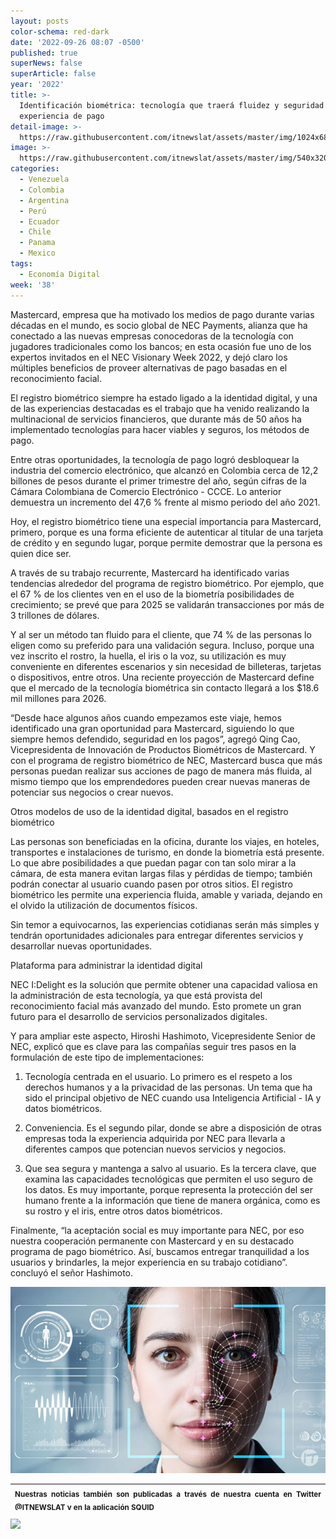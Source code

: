 ```yaml
---
layout: posts
color-schema: red-dark
date: '2022-09-26 08:07 -0500'
published: true
superNews: false
superArticle: false
year: '2022'
title: >-
  Identificación biométrica: tecnología que traerá fluidez y seguridad a la
  experiencia de pago
detail-image: >-
  https://raw.githubusercontent.com/itnewslat/assets/master/img/1024x680/identitad-biometrica-g.jpg
image: >-
  https://raw.githubusercontent.com/itnewslat/assets/master/img/540x320/identitad-biometrica-p.jpg
categories:
  - Venezuela
  - Colombia
  - Argentina
  - Perú
  - Ecuador
  - Chile
  - Panama
  - Mexico
tags:
  - Economía Digital
week: '38'
---
```

Mastercard, empresa que ha motivado los medios de pago durante varias décadas en el mundo, es socio global de NEC Payments, alianza que ha conectado a las nuevas empresas conocedoras de la tecnología con jugadores tradicionales como los bancos; en esta ocasión fue uno de los expertos invitados en el NEC Visionary Week 2022, y dejó claro los múltiples beneficios de proveer alternativas de pago basadas en el reconocimiento facial. 
 
El registro biométrico siempre ha estado ligado a la identidad digital, y una de las experiencias destacadas es el trabajo que ha venido realizando la multinacional de servicios financieros, que durante más de 50 años ha implementado tecnologías para hacer viables y seguros, los métodos de pago. 

Entre otras oportunidades, la tecnología de pago logró desbloquear la industria del comercio electrónico, que alcanzó en Colombia cerca de 12,2 billones de pesos durante el primer trimestre del año, según cifras de la Cámara Colombiana de Comercio Electrónico - CCCE. Lo anterior demuestra un incremento del 47,6 % frente al mismo periodo del año 2021.
 
Hoy, el registro biométrico tiene una especial importancia para Mastercard, primero, porque es una forma eficiente de autenticar al titular de una tarjeta de crédito y en segundo lugar, porque permite demostrar que la persona es quien dice ser.

A través de su trabajo recurrente, Mastercard ha identificado varias tendencias alrededor del programa de registro biométrico. Por ejemplo, que el 67 % de los clientes ven en el uso de la biometría posibilidades de crecimiento; se prevé que para 2025 se validarán transacciones por más de 3 trillones de dólares.

Y al ser un método tan fluido para el cliente, que 74 % de las personas lo eligen como su preferido para una validación segura. Incluso, porque una vez inscrito el rostro, la huella, el iris o la voz, su utilización es muy conveniente en diferentes escenarios y sin necesidad de billeteras, tarjetas o dispositivos, entre otros. Una reciente proyección de Mastercard define que el mercado de la tecnología biométrica sin contacto llegará a los $18.6 mil millones para 2026. 

“Desde hace algunos años cuando empezamos este viaje, hemos identificado una gran oportunidad para Mastercard, siguiendo lo que siempre hemos defendido, seguridad en los pagos”, agregó Qing Cao, Vicepresidenta de Innovación de Productos Biométricos de Mastercard. Y con el programa de registro biométrico de NEC, Mastercard busca que más personas puedan realizar sus acciones de pago de manera más fluida, al mismo tiempo que los emprendedores pueden crear nuevas maneras de potenciar sus negocios o crear nuevos.

Otros modelos de uso de la identidad digital, basados en el registro biométrico

Las personas son beneficiadas en la oficina, durante los viajes, en hoteles, transportes e instalaciones de turismo, en donde la biometría está presente. Lo que abre posibilidades a que puedan pagar con tan solo mirar a la cámara, de esta manera evitan largas filas y pérdidas de tiempo; también podrán conectar al usuario cuando pasen por otros sitios. El registro biométrico les permite una experiencia fluida, amable y variada, dejando en el olvido la utilización de documentos físicos.

Sin temor a equivocarnos, las experiencias cotidianas serán más simples y tendrán oportunidades adicionales para entregar diferentes servicios y desarrollar nuevas oportunidades.

Plataforma para administrar la identidad digital

NEC I:Delight es la solución que permite obtener una capacidad valiosa en la administración de esta tecnología, ya que está provista del reconocimiento facial más avanzado del mundo. Esto promete un gran futuro para el desarrollo de servicios personalizados digitales.

Y para ampliar este aspecto, Hiroshi Hashimoto, Vicepresidente Senior de NEC, explicó que es clave para las compañías seguir tres pasos en la formulación de este tipo de implementaciones:

1. Tecnología centrada en el usuario. Lo primero es el respeto a los derechos humanos y a la privacidad de las personas. Un tema que ha sido el principal objetivo de NEC cuando usa Inteligencia Artificial - IA y datos biométricos.

2. Conveniencia. Es el segundo pilar, donde se abre a disposición de otras empresas toda la experiencia adquirida por NEC para llevarla a diferentes campos que potencian nuevos servicios y negocios. 

3. Que sea segura y mantenga a salvo al usuario. Es la tercera clave, que examina las capacidades tecnológicas que permiten el uso seguro de los datos. Es muy importante, porque representa la protección del ser humano frente a la información que tiene de manera orgánica, como es su rostro y el iris, entre otros datos biométricos.

Finalmente, “la aceptación social es muy importante para NEC, por eso nuestra cooperación permanente con Mastercard y en su destacado programa de pago biométrico. Así, buscamos entregar tranquilidad a los usuarios y brindarles, la mejor experiencia en su trabajo cotidiano”. concluyó el señor Hashimoto.

![](https://raw.githubusercontent.com/itnewslat/assets/master/img/540x320/identitad-biometrica-p.jpg)

<table style="height: 42px;" width="569">
<tbody>
<tr>
<td style="text-align: justify;"><sub><strong>Nuestras noticias también son publicadas a través de nuestra cuenta en Twitter <a href="https://twitter.com/itnewslat?lang=es">@ITNEWSLAT</a> y en la aplicación <a href="https://squidapp.co/en/">SQUID</a></strong></sub></td>
</tr>
</tbody>
</table>

<img src="https://tracker.metricool.com/c3po.jpg?hash=56f88a41e39ab42c063cc51676587a04"/>

